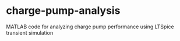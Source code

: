 charge-pump-analysis
====================

MATLAB code for analyzing charge pump performance using LTSpice transient simulation
